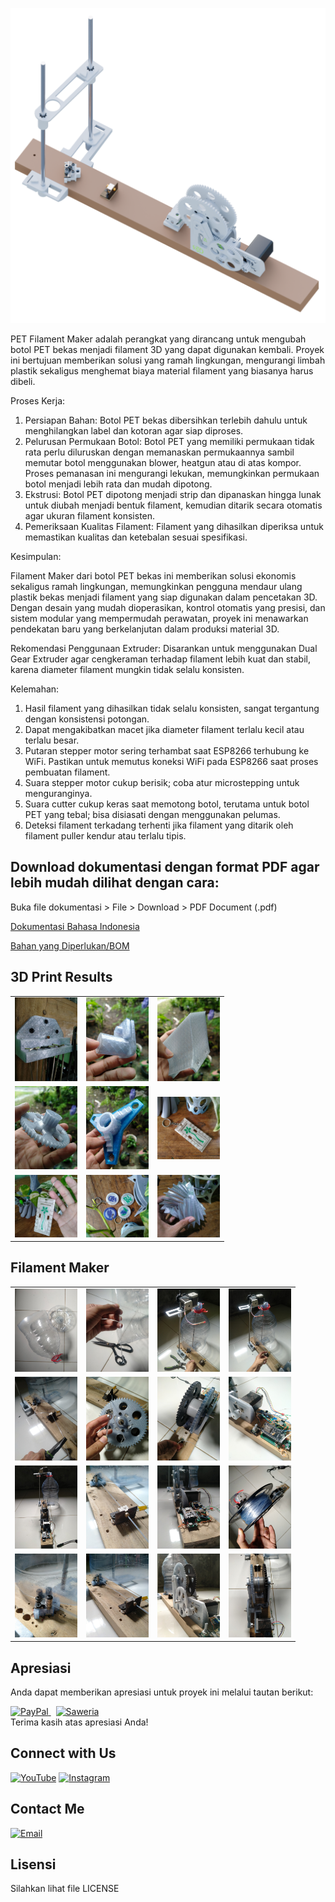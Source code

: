 ![Render1](Images/Render1.png)

PET Filament Maker adalah perangkat yang dirancang untuk mengubah botol PET bekas menjadi filament 3D yang dapat digunakan kembali. Proyek ini bertujuan memberikan solusi yang ramah lingkungan, mengurangi limbah plastik sekaligus menghemat biaya material filament yang biasanya harus dibeli.

Proses Kerja:
1. Persiapan Bahan: Botol PET bekas dibersihkan terlebih dahulu untuk menghilangkan label dan kotoran agar siap diproses.
2. Pelurusan Permukaan Botol: Botol PET yang memiliki permukaan tidak rata perlu diluruskan dengan memanaskan permukaannya sambil memutar botol menggunakan blower, heatgun atau di atas kompor. Proses pemanasan ini mengurangi lekukan, memungkinkan permukaan botol menjadi lebih rata dan mudah dipotong.
3. Ekstrusi: Botol PET dipotong menjadi strip dan dipanaskan hingga lunak untuk diubah menjadi bentuk filament, kemudian ditarik secara otomatis agar ukuran filament konsisten.
4. Pemeriksaan Kualitas Filament: Filament yang dihasilkan diperiksa untuk memastikan kualitas dan ketebalan sesuai spesifikasi.

Kesimpulan:

Filament Maker dari botol PET bekas ini memberikan solusi ekonomis sekaligus ramah lingkungan, memungkinkan pengguna mendaur ulang plastik bekas menjadi filament yang siap digunakan dalam pencetakan 3D. Dengan desain yang mudah dioperasikan, kontrol otomatis yang presisi, dan sistem modular yang mempermudah perawatan, proyek ini menawarkan pendekatan baru yang berkelanjutan dalam produksi material 3D.

Rekomendasi Penggunaan Extruder:
Disarankan untuk menggunakan Dual Gear Extruder agar cengkeraman terhadap filament lebih kuat dan stabil, karena diameter filament mungkin tidak selalu konsisten.

Kelemahan:
1. Hasil filament yang dihasilkan tidak selalu konsisten, sangat tergantung dengan konsistensi potongan.
2. Dapat mengakibatkan macet jika diameter filament terlalu kecil atau terlalu besar.
3. Putaran stepper motor sering terhambat saat ESP8266 terhubung ke WiFi. Pastikan untuk memutus koneksi WiFi pada ESP8266 saat proses pembuatan filament.
4. Suara stepper motor cukup berisik; coba atur microstepping untuk menguranginya.
5. Suara cutter cukup keras saat memotong botol, terutama untuk botol PET yang tebal; bisa disiasati dengan menggunakan pelumas.
6. Deteksi filament terkadang terhenti jika filament yang ditarik oleh filament puller kendur atau terlalu tipis.


## Download dokumentasi dengan format PDF agar lebih mudah dilihat dengan cara:

Buka file dokumentasi > File > Download > PDF Document (.pdf)

[Dokumentasi Bahasa Indonesia](https://docs.google.com/document/d/12gZyxp6K4KovrQUbeszD_oszRoTwFk6smVtTxPSdtus/edit?usp=sharing)

[Bahan yang Diperlukan/BOM](https://docs.google.com/spreadsheets/d/1hQpWlGkNJCp8BHFFs-p2dSdpw58OgJwYKI5ZXl5ccxk/edit?usp=sharing)


## 3D Print Results

<table>
  <tr>
    <td><img src="Images/3D Print Results/0001.jpg" width="100" /></td>
    <td><img src="Images/3D Print Results/0002.jpg" width="100" /></td>
    <td><img src="Images/3D Print Results/0003.jpg" width="100" /></td>
  </tr>
  <tr>
    <td><img src="Images/3D Print Results/0004.jpg" width="100" /></td>
    <td><img src="Images/3D Print Results/0005.jpg" width="100" /></td>
    <td><img src="Images/3D Print Results/square_0001.jpg" width="100" /></td>
  </tr>
  <tr>
    <td><img src="Images/3D Print Results/square_0002.jpg" width="100" /></td>
    <td><img src="Images/3D Print Results/square_0003.jpg" width="100" /></td>
    <td><img src="Images/3D Print Results/square_0004.jpg" width="100" /></td>
  </tr>
</table>



## Filament Maker

<table>
  <tr>
    <td><img src="Images/Filament Maker/0001.jpg" width="100" /></td>
    <td><img src="Images/Filament Maker/0002.jpg" width="100" /></td>
    <td><img src="Images/Filament Maker/0003.jpg" width="100" /></td>
    <td><img src="Images/Filament Maker/0004.jpg" width="100" /></td>
  </tr>
  <tr>
    <td><img src="Images/Filament Maker/0005.jpg" width="100" /></td>
    <td><img src="Images/Filament Maker/0006.jpg" width="100" /></td>
    <td><img src="Images/Filament Maker/0007.jpg" width="100" /></td>
    <td><img src="Images/Filament Maker/0008.jpg" width="100" /></td>
  </tr>
  <tr>
    <td><img src="Images/Filament Maker/0009.jpg" width="100" /></td>
    <td><img src="Images/Filament Maker/0010.jpg" width="100" /></td>
    <td><img src="Images/Filament Maker/0011.jpg" width="100" /></td>
    <td><img src="Images/Filament Maker/0012.jpg" width="100" /></td>
  </tr>
  <tr>
    <td><img src="Images/Filament Maker/0013.jpg" width="100" /></td>
    <td><img src="Images/Filament Maker/0014.jpg" width="100" /></td>
    <td><img src="Images/Filament Maker/0015.jpg" width="100" /></td>
    <td><img src="Images/Filament Maker/0016.jpg" width="100" /></td>
  </tr>
</table>


## Apresiasi

Anda dapat memberikan apresiasi untuk proyek ini melalui tautan berikut:

<a href="https://www.paypal.com/paypalme/alif2113">
    <img src="https://img.shields.io/badge/PayPal-blue.svg" alt="PayPal" height="25">
</a>
&nbsp;
<a href="https://saweria.co/13dcreator">
    <img src="https://img.shields.io/badge/Saweria-orange.svg" alt="Saweria" height="25">
</a>

<br>
Terima kasih atas apresiasi Anda!

## Connect with Us

<p align="left">
    <a href="https://www.youtube.com/@13dcreator"><img src="https://img.shields.io/badge/YouTube-FF0000?style=for-the-badge&logo=youtube&logoColor=white" alt="YouTube"></a>
  <a href="https://www.instagram.com/13dcreator"><img src="https://img.shields.io/badge/Instagram-E4405F?style=for-the-badge&logo=instagram&logoColor=white" alt="Instagram"></a>
</p>


## Contact Me

[![Email](https://img.shields.io/badge/Email-13DCreator-blue?style=flat&logo=gmail)](mailto:alif.3di@gmail.com)



## Lisensi

Silahkan lihat file LICENSE
